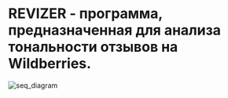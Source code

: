 # REVIZER - программа, предназначенная для анализа тональности отзывов на Wildberries.
![seq_diagram](https://github.com/user-attachments/assets/d836792f-4cee-4efa-9d62-f2b45401cf30)

